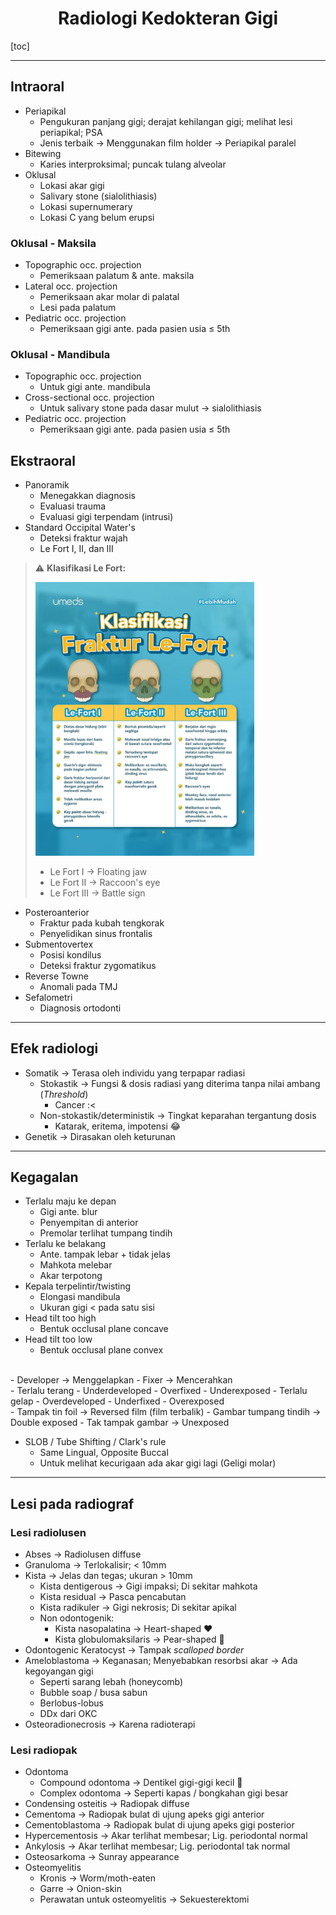 
# <center>Radiologi Kedokteran Gigi</center>


[toc]

---

## Intraoral

- Periapikal
	- Pengukuran panjang gigi; derajat kehilangan gigi; melihat lesi periapikal; PSA
	- Jenis terbaik &rarr; Menggunakan film holder &rarr; Periapikal paralel
- Bitewing
	- Karies interproksimal; puncak tulang alveolar
- Oklusal
	- Lokasi akar gigi
	- Salivary stone (sialolithiasis)
	- Lokasi supernumerary
	- Lokasi C yang belum erupsi


### Oklusal - Maksila

- Topographic occ. projection
	- Pemeriksaan palatum & ante. maksila
- Lateral occ. projection
	- Pemeriksaan akar molar di palatal
	- Lesi pada palatum
- Pediatric occ. projection
	- Pemeriksaan gigi ante. pada pasien usia &le; 5th
 
### Oklusal - Mandibula

- Topographic occ. projection
	- Untuk gigi ante. mandibula
- Cross-sectional occ. projection
	- Untuk salivary stone pada dasar mulut &rarr; sialolithiasis
- Pediatric occ. projection
	- Pemeriksaan gigi ante. pada pasien usia &le; 5th

## Ekstraoral

- Panoramik
	- Menegakkan diagnosis
	- Evaluasi trauma
	- Evaluasi gigi terpendam (intrusi)
- Standard Occipital Water's
	- Deteksi fraktur wajah
	- Le Fort I, II, dan III

> :warning: **Klasifikasi Le Fort:**
>
> <img src="../../_resources/e99447bb08d3568a9e1f8f2aad9879ba.png" width="350" class="jop-noMdConv">
>
>  - Le Fort I &rarr; Floating jaw
> - Le Fort II &rarr; Raccoon's eye
> - Le Fort III &rarr; Battle sign

- Posteroanterior
	- Fraktur pada kubah tengkorak
	- Penyelidikan sinus frontalis
- Submentovertex
	- Posisi kondilus
	- Deteksi fraktur zygomatikus
- Reverse Towne
	- Anomali pada TMJ
- Sefalometri
	- Diagnosis ortodonti
 
---

## Efek radiologi

- Somatik &rarr; Terasa oleh individu yang terpapar radiasi
	- Stokastik &rarr; Fungsi & dosis radiasi yang diterima tanpa nilai ambang (*Threshold*)
		- Cancer :<
	- Non-stokastik/deterministik &rarr; Tingkat keparahan tergantung dosis
		- Katarak, eritema, impotensi :joy:
- Genetik &rarr; Dirasakan oleh keturunan

---

## Kegagalan

- Terlalu maju ke depan
	- Gigi ante. blur
	- Penyempitan di anterior
	- Premolar terlihat tumpang tindih
- Terlalu ke belakang
	- Ante. tampak lebar + tidak jelas
	- Mahkota melebar
	- Akar terpotong
- Kepala terpelintir/twisting
	- Elongasi mandibula
	- Ukuran gigi < pada satu sisi
- Head tilt too high
	- Bentuk occlusal plane concave
- Head tilt too low
	- Bentuk occlusal plane convex
<br>
- Developer &rarr; Menggelapkan
- Fixer &rarr; Mencerahkan
<br>
- Terlalu terang
	- Underdeveloped
	- Overfixed
	- Underexposed
- Terlalu gelap
	- Overdeveloped
	- Underfixed
	- Overexposed
<br>
- Tampak tin foil &rarr; Reversed film (film terbalik)
- Gambar tumpang tindih &rarr; Double exposed
- Tak tampak gambar &rarr; Unexposed

<br>

- SLOB / Tube Shifting / Clark's rule
	- Same Lingual, Opposite Buccal
	- Untuk melihat kecurigaan ada akar gigi lagi (Geligi molar)

---

## Lesi pada radiograf

### Lesi radiolusen

- Abses &rarr; Radiolusen diffuse
- Granuloma &rarr; Terlokalisir; < 10mm
- Kista &rarr; Jelas dan tegas; ukuran > 10mm
	- Kista dentigerous &rarr; Gigi impaksi; Di sekitar mahkota
	- Kista residual &rarr; Pasca pencabutan
	- Kista radikuler &rarr; Gigi nekrosis; Di sekitar apikal
	- Non odontogenik:
		- Kista nasopalatina &rarr; Heart-shaped :heart:
		- Kista globulomaksilaris &rarr; Pear-shaped :pear:
- Odontogenic Keratocyst &rarr; Tampak *scalloped border*
- Ameloblastoma &rarr; Keganasan; Menyebabkan resorbsi akar &rarr; Ada kegoyangan gigi
	- Seperti sarang lebah (honeycomb)
	- Bubble soap / busa sabun
	- Berlobus-lobus
	- DDx dari OKC
- Osteoradionecrosis &rarr; Karena radioterapi

### Lesi radiopak

- Odontoma
	- Compound odontoma &rarr; Dentikel gigi-gigi kecil :moyai:
	- Complex odontoma &rarr; Seperti kapas / bongkahan gigi besar
- Condensing osteitis &rarr; Radiopak diffuse
- Cementoma &rarr; Radiopak bulat di ujung apeks gigi anterior
- Cementoblastoma &rarr; Radiopak bulat di ujung apeks gigi posterior
- Hypercementosis &rarr; Akar terlihat membesar; Lig. periodontal normal
- Ankylosis &rarr; Akar terlihat membesar; Lig. periodontal tak normal
- Osteosarkoma &rarr; Sunray appearance
- Osteomyelitis
	- Kronis &rarr; Worm/moth-eaten
	- Garre &rarr; Onion-skin
	- Perawatan untuk osteomyelitis &rarr; Sekuesterektomi